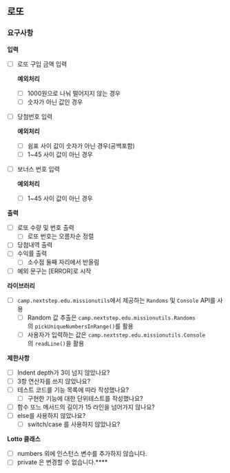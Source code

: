 ## 로또

### 요구사항

**입력**

- [ ]  로또 구입 금액 입력
    
    **예외처리**
    
    - [ ]  1000원으로 나눠 떨어지지 않는 경우
    - [ ]  숫자가 아닌 값인 경우
- [ ]  당첨번호 입력
    
    **예외처리**
    
    - [ ]  쉼표 사이 값이 숫자가 아닌 경우(공백포함)
    - [ ]  1~45 사이 값이 아닌 경우
- [ ]  보너스 번호 입력
    
    **예외처리**
    
    - [ ]  1~45 사이 값이 아닌 경우

**출력**

- [ ]  로또 수량 및 번호 출력
    - [ ]  로또 번호는 오름차순 정렬
- [ ]  당첨내역 출력
- [ ]  수익률 출력
    - [ ]  소수점 둘째 자리에서 반올림
- [ ]  예외 문구는 [ERROR]로 시작

**라이브러리**

- [ ]  `camp.nextstep.edu.missionutils`에서 제공하는 `Randoms` 및 `Console` API를 사용
    - [ ]  Random 값 추출은 `camp.nextstep.edu.missionutils.Randoms`의 `pickUniqueNumbersInRange()`를 활용
    - [ ]  사용자가 입력하는 값은 `camp.nextstep.edu.missionutils.Console`의 `readLine()`을 활용

**제한사항**

- [ ]  Indent depth가 3이 넘지 않았나요?
- [ ]  3항 연산자를 쓰지 않았나요?
- [ ]  테스트 코드를 기능 목록에 따라 작성했나요?
    - [ ]  구현한 기능에 대한 단위테스트를 작성했나요?
- [ ]  함수 또느 메서드의 길이가 15 라인을 넘어가지 않나요?
- [ ]  else를 사용하지 않았나요?
    - [ ]  switch/case 를 사용하지 않았나요?

**Lotto 클래스**

- [ ]  numbers 외에 인스턴스 변수를 추가하지 않습니다.
- [ ]  private 은 변경할 수 없습니다.****
